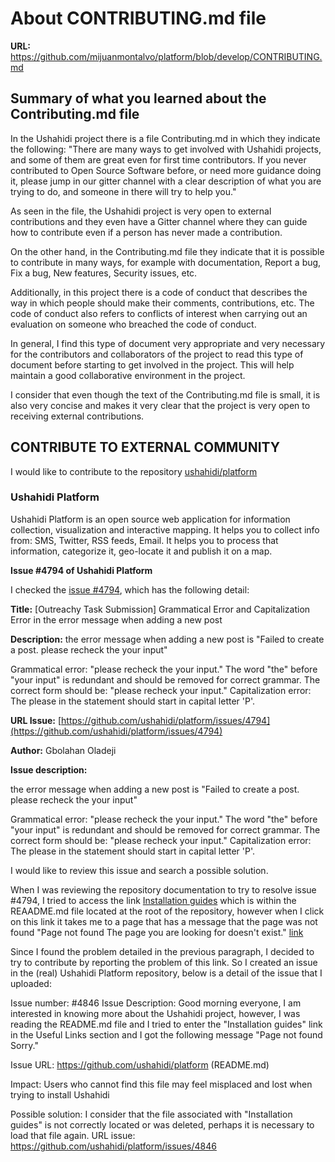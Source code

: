 # About CONTRIBUTING.md file

**URL:** https://github.com/mijuanmontalvo/platform/blob/develop/CONTRIBUTING.md


## Summary of what you learned about the Contributing.md file

In the Ushahidi project there is a file Contributing.md in which they indicate the following:
  "There are many ways to get involved with Ushahidi projects, and some of them are great even for first time contributors. If you never contributed to Open Source Software before, or need more guidance doing it, please jump in our gitter channel with a clear description of what you are trying to do, and someone in there will try to help you."

As seen in the file, the Ushahidi project is very open to external contributions and they even have a Gitter channel where they can guide how to contribute even if a person has never made a contribution.

On the other hand, in the Contributing.md file they indicate that it is possible to contribute in many ways, for example with documentation, Report a bug, Fix a bug, New features, Security issues, etc.

Additionally, in this project there is a code of conduct that describes the way in which people should make their comments, contributions, etc. The code of conduct also refers to conflicts of interest when carrying out an evaluation on someone who breached the code of conduct.

In general, I find this type of document very appropriate and very necessary for the contributors and collaborators of the project to read this type of document before starting to get involved in the project. This will help maintain a good collaborative environment in the project.

I consider that even though the text of the Contributing.md file is small, it is also very concise and makes it very clear that the project is very open to receiving external contributions.

## CONTRIBUTE TO EXTERNAL COMMUNITY

I would like to contribute to the repository [ushahidi/platform](https://github.com/ushahidi/platform)

### Ushahidi Platform

Ushahidi Platform is an open source web application for information collection, visualization and interactive mapping. It helps you to collect info from: SMS, Twitter, RSS feeds, Email. It helps you to process that information, categorize it, geo-locate it and publish it on a map.

**Issue #4794 of Ushahidi Platform**

I checked the [issue #4794](https://github.com/ushahidi/platform/issues/4794), which has the following detail:

**Title:** [Outreachy Task Submission] Grammatical Error and Capitalization Error in the error message when adding a new post

**Description:** the error message when adding a new post is "Failed to create a post. please recheck the your input"  

Grammatical error: "please recheck the your input." The word "the" before "your input" is redundant and should be removed for correct grammar. The correct form should be: "please recheck your input."
Capitalization error: The please in the statement should start in capital letter 'P'.

**URL Issue:** [https://github.com/ushahidi/platform/issues/4794](https://github.com/ushahidi/platform/issues/4794)

**Author:** Gbolahan Oladeji

**Issue description:**

the error message when adding a new post is "Failed to create a post. please recheck the your input"

Grammatical error: "please recheck the your input." The word "the" before "your input" is redundant and should be removed for correct grammar. The correct form should be: "please recheck your input."
Capitalization error: The please in the statement should start in capital letter 'P'.

I would like to review this issue and search a possible solution.

When I was reviewing the repository documentation to try to resolve issue #4794, I tried to access the link [Installation guides](https://docs.ushahidi.com/platform-developer-documentation/development-and-code/setup_alternatives) which is within the REAADME.md file located at the root of the repository, however when I click on this link it takes me to a page that has a message that the page was not found "Page not found The page you are looking for doesn't exist." [link](https://docs.ushahidi.com/platform-developer-documentation/development-and-code/setup_alternatives)

Since I found the problem detailed in the previous paragraph, I decided to try to contribute by reporting the problem of this link. So I created an issue in the (real) Ushahidi Platform repository, below is a detail of the issue that I uploaded:

Issue number: #4846
Issue Description: Good morning everyone, I am interested in knowing more about the Ushahidi project, however, I was reading the README.md file and I tried to enter the "Installation guides" link in the Useful Links section and I got the following message "Page not found Sorry."

Issue URL: https://github.com/ushahidi/platform (README.md)

Impact: Users who cannot find this file may feel misplaced and lost when trying to install Ushahidi

Possible solution: I consider that the file associated with "Installation guides" is not correctly located or was deleted, perhaps it is necessary to load that file again.
URL issue: https://github.com/ushahidi/platform/issues/4846



